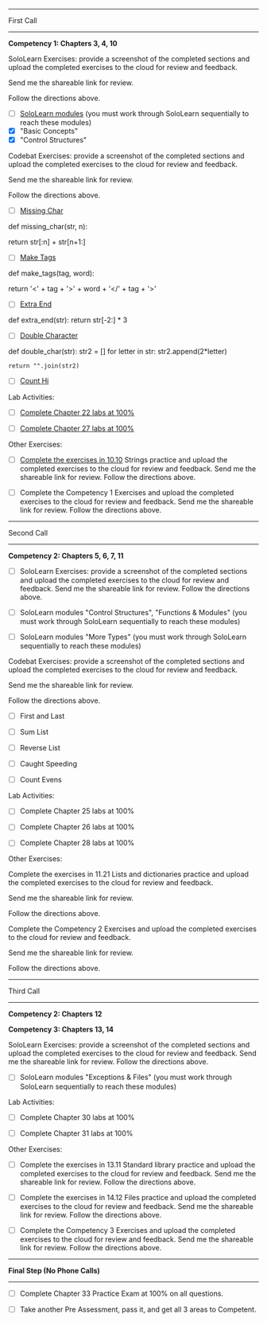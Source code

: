 -----------------------------------------------------------------------------------------------

First Call

-----------------------------------------------------------------------------------------------

**Competency 1:  Chapters 3, 4, 10**

SoloLearn Exercises:  provide a screenshot of the completed sections and upload the completed exercises to the cloud for review and feedback.  

Send me the shareable link for review.  

Follow the directions above.

- [ ] [SoloLearn modules](https://www.sololearn.com/en/learn/courses/le-python?location=2)  (you must work through SoloLearn sequentially to reach these modules)
- [x] "Basic Concepts"
- [x] "Control Structures"

Codebat Exercises:  provide a screenshot of the completed sections and upload the completed exercises to the cloud for review and feedback.  

Send me the shareable link for review.  

Follow the directions above.

- [ ] [Missing Char](https://codingbat.com/python/Warmup-1)

def missing_char(str, n):

  return str[:n] + str[n+1:]

- [ ] [Make Tags](https://codingbat.com/python/String-1)
      
def make_tags(tag, word):

  return '<' + tag + '>' + word + '</' + tag + '>'

- [ ] [Extra End](https://codingbat.com/python/String-1)

def extra_end(str):
  return str[-2:] * 3
      
- [ ] [Double Character](https://codingbat.com/python/String-2)

def double_char(str):
    str2 = []
    for letter in str:
        str2.append(2*letter)
        
    return "".join(str2)

- [ ] [Count Hi](https://codingbat.com/python/String-2)

Lab Activities:

- [ ] [Complete Chapter 22 labs at 100%](https://learn.zybooks.com/zybook/WGUC859v4/chapter/22/section/1)

- [ ] [Complete Chapter 27 labs at 100%](https://learn.zybooks.com/zybook/WGUC859v4/chapter/27/section/1)

Other Exercises:

- [ ] [Complete the exercises in 10.10](https://learn.zybooks.com/zybook/WGUC859v4/chapter/10/section/10) Strings practice and upload the completed exercises to the cloud for review and feedback.  Send me the shareable link for review.  Follow the directions above.

- [ ] Complete the Competency 1 Exercises and upload the completed exercises to the cloud for review and feedback. Send me the shareable link for review.  Follow the directions above.

-----------------------------------------------------------------------------------------------

Second Call

-----------------------------------------------------------------------------------------------

**Competency 2: Chapters 5, 6, 7, 11**

- [ ] SoloLearn Exercises: provide a screenshot of the completed sections and upload the completed exercises to the cloud for review and feedback.  Send me the shareable link for review.  Follow the directions above.

- [ ] SoloLearn modules "Control Structures", "Functions & Modules" (you must work through SoloLearn sequentially to reach these modules)

- [ ] SoloLearn modules "More Types" (you must work through SoloLearn sequentially to reach these modules)

 
Codebat Exercises:  provide a screenshot of the completed sections and upload the completed exercises to the cloud for review and feedback.  

Send me the shareable link for review.  

Follow the directions above.

- [ ] First and Last

- [ ] Sum List

- [ ] Reverse List

- [ ] Caught Speeding

- [ ] Count Evens

Lab Activities:

- [ ] Complete Chapter 25 labs at 100%

- [ ] Complete Chapter 26 labs at 100%

- [ ] Complete Chapter 28 labs at 100%

Other Exercises:

Complete the exercises in 11.21 Lists and dictionaries practice and upload the completed exercises to the cloud for review and feedback.  

Send me the shareable link for review.  

Follow the directions above.

Complete the Competency 2 Exercises and upload the completed exercises to the cloud for review and feedback.  

Send me the shareable link for review.  

Follow the directions above.

-----------------------------------------------------------------------------------------------

Third Call

-----------------------------------------------------------------------------------------------

**Competency 2: Chapters 12**

**Competency 3: Chapters 13, 14**

SoloLearn Exercises: provide a screenshot of the completed sections and upload the completed exercises to the cloud for review and feedback.  Send me the shareable link for review.  Follow the directions above.

- [ ] SoloLearn modules "Exceptions & Files" (you must work through SoloLearn sequentially to reach these modules)

Lab Activities:

- [ ] Complete Chapter 30 labs at 100%

- [ ] Complete Chapter 31 labs at 100%

Other Exercises:

- [ ] Complete the exercises in 13.11 Standard library practice and upload the completed exercises to the cloud for review and feedback.  Send me the shareable link for review.  Follow the directions above.

- [ ] Complete the exercises in 14.12 Files practice and upload the completed exercises to the cloud for review and feedback.  Send me the shareable link for review.  Follow the directions above.

- [ ] Complete the Competency 3 Exercises and upload the completed exercises to the cloud for review and feedback.  Send me the shareable link for review.  Follow the directions above.
 
-----------------------------------------------------------------------------------------------

**Final Step (No Phone Calls)**

-----------------------------------------------------------------------------------------------

- [ ] Complete Chapter 33 Practice Exam at 100% on all questions.

- [ ] Take another Pre Assessment, pass it, and get all 3 areas to Competent.

